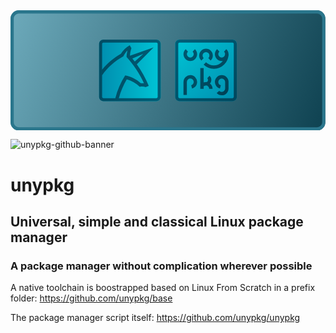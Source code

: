 <?xml version="1.0" encoding="UTF-8" standalone="no"?><!DOCTYPE svg PUBLIC "-//W3C//DTD SVG 1.1//EN" "http://www.w3.org/Graphics/SVG/1.1/DTD/svg11.dtd"><svg width="100%" height="100%" viewBox="0 0 2514 960" version="1.1" xmlns="http://www.w3.org/2000/svg" xmlns:xlink="http://www.w3.org/1999/xlink" xml:space="preserve" xmlns:serif="http://www.serif.com/" style="fill-rule:evenodd;clip-rule:evenodd;stroke-miterlimit:1.5;"><rect id="unypkg-github-banner" x="0" y="-0" width="2513.28" height="960" style="fill:none;"/><clipPath id="_clip1"><rect x="0" y="-0" width="2513.28" height="960"/></clipPath><g clip-path="url(#_clip1)"><path d="M2513.28,67.2c-0,-37.089 -30.111,-67.2 -67.2,-67.2l-2378.88,-0c-37.089,-0 -67.2,30.111 -67.2,67.2l0,825.6c0,37.089 30.111,67.2 67.2,67.2l2378.88,-0c37.089,-0 67.2,-30.111 67.2,-67.2l-0,-825.6Z" style="fill:url(#_Linear2);"/><path d="M2513.28,67.2l-0,825.6c-0,37.089 -30.111,67.2 -67.2,67.2l-2378.88,-0c-37.089,-0 -67.2,-30.111 -67.2,-67.2l0,-825.6c0,-37.089 30.111,-67.2 67.2,-67.2l2378.88,-0c37.089,-0 67.2,30.111 67.2,67.2Zm-25.922,0c0,-22.782 -18.496,-41.278 -41.278,-41.278l-2378.88,-0c-22.782,-0 -41.278,18.496 -41.278,41.278l-0,825.6c-0,22.782 18.496,41.278 41.278,41.278l2378.88,0c22.782,0 41.278,-18.496 41.278,-41.278l0,-825.6Z" style="fill:#2a768c;"/><g id="unypkg-rounded-square"><path d="M1806.12,268.646c-0,-18.989 -15.417,-34.406 -34.406,-34.406l-422.708,-0c-18.989,-0 -34.406,15.417 -34.406,34.406l-0,422.708c-0,18.989 15.417,34.406 34.406,34.406l422.708,-0c18.989,-0 34.406,-15.417 34.406,-34.406l-0,-422.708Z" style="fill:url(#_Linear3);"/><path d="M1806.12,268.646l-0,422.708c-0,18.989 -15.417,34.406 -34.406,34.406l-422.708,-0c-18.989,-0 -34.406,-15.417 -34.406,-34.406l-0,-422.708c-0,-18.989 15.417,-34.406 34.406,-34.406l422.708,-0c18.989,-0 34.406,15.417 34.406,34.406Zm-24.231,0c0,-5.616 -4.559,-10.175 -10.175,-10.175l-422.708,-0c-5.616,-0 -10.175,4.559 -10.175,10.175l-0,422.708c-0,5.616 4.559,10.175 10.175,10.175l422.708,0c5.616,0 10.175,-4.559 10.175,-10.175l0,-422.708Z" style="fill:url(#_Linear4);"/><g id="unypkg-logo-writing"><g><g><path d="M1528.24,461.804l-0,165.01" style="fill:none;stroke:url(#_Linear5);stroke-width:27.11px;"/><path id="Sketch006_w0001" d="M1579.55,532.672c6.452,5.909 10.131,14.267 10.131,23.017c0,17.122 -14.089,31.211 -31.211,31.211" style="fill:none;stroke:url(#_Linear6);stroke-width:27.11px;stroke-miterlimit:4;"/><path id="Sketch006_w00011" serif:id="Sketch006_w0001" d="M1528.24,600.087c15.156,-16.54 41.238,-17.679 57.778,-2.522c8.452,7.744 13.27,18.697 13.267,30.16" style="fill:none;stroke:url(#_Linear7);stroke-width:27.11px;stroke-miterlimit:4;"/></g><path id="g-076-Solid---needs-correction" serif:id="g 076 Solid - needs correction" d="M1655.6,652.186c7.478,8.153 18.217,13.267 30.14,13.267c22.571,0 40.895,-18.324 40.895,-40.895l0,-52.054c0,-22.585 -18.309,-40.895 -40.895,-40.895c-22.57,0 -40.894,18.325 -40.894,40.895c-0,18.885 12.829,34.798 30.24,39.491" style="fill:none;stroke:url(#_Linear8);stroke-width:27.11px;stroke-linejoin:bevel;stroke-miterlimit:1;"/><path d="M1445.57,611.953c6.291,-1.685 12.158,-4.863 17.058,-9.353c16.547,-15.16 17.688,-41.25 2.528,-57.797c-15.16,-16.547 -41.25,-17.688 -57.797,-2.528c-8.455,7.747 -13.275,18.702 -13.273,30.169l-0,102.927" style="fill:none;fill-rule:nonzero;stroke:url(#_Linear9);stroke-width:27.12px;stroke-miterlimit:4;"/></g><g id="Lines"><g><path id="Sketch006_w0000" d="M1550.87,424.728c19.318,18.745 45.204,29.24 72.122,29.24c56.814,0 103.565,-46.751 103.565,-103.565c0,-0 0,-0 0,-0" style="fill:none;stroke:url(#_Linear10);stroke-width:27.11px;stroke-miterlimit:4;"/><path id="Sketch006_w0003" d="M1658.04,320.245c-8.454,7.743 -13.274,18.694 -13.274,30.158c0,22.434 18.461,40.894 40.895,40.894c22.434,0 40.895,-18.46 40.895,-40.894c-0,-11.464 -4.821,-22.415 -13.274,-30.158" style="fill:none;stroke:url(#_Linear11);stroke-width:27.11px;stroke-miterlimit:4;"/></g><path id="Sketch006_w0002" d="M1587.94,391.297c8.454,-7.742 13.274,-18.694 13.274,-30.157c-0,-22.434 -18.461,-40.895 -40.895,-40.895c-22.434,0 -40.894,18.461 -40.894,40.895c-0,11.463 4.82,22.415 13.274,30.157" style="fill:none;stroke:url(#_Linear12);stroke-width:27.11px;stroke-miterlimit:4;"/><path id="Sketch006_w00012" serif:id="Sketch006_w0001" d="M1407.36,320.245c-8.454,7.743 -13.274,18.694 -13.274,30.158c-0,22.434 18.46,40.894 40.895,40.894c22.434,0 40.894,-18.46 40.894,-40.894c0,-11.464 -4.82,-22.415 -13.274,-30.158" style="fill:none;stroke:url(#_Linear13);stroke-width:27.11px;stroke-miterlimit:4;"/></g></g></g><g id="unycrn-rounded-square"><path id="RoundedSquareIconBackground" d="M1198.68,268.646c0,-18.989 -15.417,-34.406 -34.406,-34.406l-422.708,-0c-18.989,-0 -34.406,15.417 -34.406,34.406l0,422.708c0,18.989 15.417,34.406 34.406,34.406l422.708,0c18.989,0 34.406,-15.417 34.406,-34.406l0,-422.708Z" style="fill:url(#_Linear14);"/><path id="RoundedSquareIcon3" d="M1198.68,268.646l0,422.708c0,18.989 -15.417,34.406 -34.406,34.406l-422.708,0c-18.989,0 -34.406,-15.417 -34.406,-34.406l0,-422.708c0,-18.989 15.417,-34.406 34.406,-34.406l422.708,-0c18.989,-0 34.406,15.417 34.406,34.406Zm-333.997,433.114l299.591,0c5.743,0 10.406,-4.663 10.406,-10.406l-0,-422.708c-0,-5.743 -4.663,-10.406 -10.406,-10.406l-422.708,-0c-5.743,-0 -10.406,4.663 -10.406,10.406l0,205.479c41.352,-50.736 91.977,-93.485 149.421,-125.817c17.251,-29.023 41.763,-53.007 71.102,-69.487l13.271,23.628c-6.887,19.442 -10.776,39.845 -11.492,60.477c0.037,0.042 0.075,0.084 0.112,0.126l188.315,-66.029l-133.609,134.4c38.258,53.274 70.226,110.928 95.184,171.825l-25.076,10.277c-15.016,-5.278 -31.313,-6.036 -46.813,-2.421c-29.133,-28.185 -64.815,-48.583 -103.611,-59.648c-27.725,47.063 -49.004,97.617 -63.281,150.304Zm-133.523,-182.821l0,172.415c0,5.743 4.663,10.406 10.406,10.406l95.083,0c16.586,-64.117 43.067,-125.313 78.535,-181.366c46.313,9.491 89.43,30.92 124.916,61.92c8.311,-0.789 16.677,-0.635 24.937,0.453c-35.11,-76.534 -81.92,-147.261 -138.774,-209.556c-0.21,-14.927 4.402,-37.624 7.059,-52.223c-11.683,11.537 -25.034,32.661 -32.923,47.309l0.008,0.014c-67.432,36.632 -125.277,88.259 -169.247,150.628Zm260.774,-109.513l68.031,-61.61l-87.436,37.307c6.621,7.985 13.09,16.088 19.405,24.303Z" style="fill:url(#_Linear15);"/></g></g><defs><linearGradient id="_Linear2" x1="0" y1="0" x2="1" y2="0" gradientUnits="userSpaceOnUse" gradientTransform="matrix(2513.28,960,-960,2513.28,3.63798e-12,-1.13687e-13)"><stop offset="0" style="stop-color:#6daabb;stop-opacity:1"/><stop offset="1" style="stop-color:#0e4150;stop-opacity:1"/></linearGradient><linearGradient id="_Linear3" x1="0" y1="0" x2="1" y2="0" gradientUnits="userSpaceOnUse" gradientTransform="matrix(-491.52,-491.52,491.52,-491.52,1806.12,725.76)"><stop offset="0" style="stop-color:#008dae;stop-opacity:1"/><stop offset="1" style="stop-color:#00c5d6;stop-opacity:1"/></linearGradient><linearGradient id="_Linear4" x1="0" y1="0" x2="1" y2="0" gradientUnits="userSpaceOnUse" gradientTransform="matrix(-491.52,-491.52,491.52,-491.52,1806.12,725.76)"><stop offset="0" style="stop-color:#00475d;stop-opacity:1"/><stop offset="1" style="stop-color:#005e77;stop-opacity:1"/></linearGradient><linearGradient id="_Linear5" x1="0" y1="0" x2="1" y2="0" gradientUnits="userSpaceOnUse" gradientTransform="matrix(-577.465,-577.465,577.465,-577.465,1847.15,788.132)"><stop offset="0" style="stop-color:#003a4e;stop-opacity:1"/><stop offset="1" style="stop-color:#005e77;stop-opacity:1"/></linearGradient><linearGradient id="_Linear6" x1="0" y1="0" x2="1" y2="0" gradientUnits="userSpaceOnUse" gradientTransform="matrix(-577.465,-577.465,577.465,-577.465,1847.15,788.132)"><stop offset="0" style="stop-color:#003a4e;stop-opacity:1"/><stop offset="1" style="stop-color:#005e77;stop-opacity:1"/></linearGradient><linearGradient id="_Linear7" x1="0" y1="0" x2="1" y2="0" gradientUnits="userSpaceOnUse" gradientTransform="matrix(-577.465,-577.465,577.465,-577.465,1847.15,788.132)"><stop offset="0" style="stop-color:#003a4e;stop-opacity:1"/><stop offset="1" style="stop-color:#005e77;stop-opacity:1"/></linearGradient><linearGradient id="_Linear8" x1="0" y1="0" x2="1" y2="0" gradientUnits="userSpaceOnUse" gradientTransform="matrix(-577.465,-577.465,577.465,-577.465,1847.15,788.132)"><stop offset="0" style="stop-color:#003a4e;stop-opacity:1"/><stop offset="1" style="stop-color:#005e77;stop-opacity:1"/></linearGradient><linearGradient id="_Linear9" x1="0" y1="0" x2="1" y2="0" gradientUnits="userSpaceOnUse" gradientTransform="matrix(578.529,-580.426,-580.426,-578.529,1028.2,768.473)"><stop offset="0" style="stop-color:#003b4e;stop-opacity:1"/><stop offset="1" style="stop-color:#005e77;stop-opacity:1"/></linearGradient><linearGradient id="_Linear10" x1="0" y1="0" x2="1" y2="0" gradientUnits="userSpaceOnUse" gradientTransform="matrix(-577.465,-577.465,577.465,-577.465,1847.15,789.696)"><stop offset="0" style="stop-color:#003a4e;stop-opacity:1"/><stop offset="1" style="stop-color:#005e77;stop-opacity:1"/></linearGradient><linearGradient id="_Linear11" x1="0" y1="0" x2="1" y2="0" gradientUnits="userSpaceOnUse" gradientTransform="matrix(-577.465,-577.465,577.465,-577.465,1847.15,789.696)"><stop offset="0" style="stop-color:#003a4e;stop-opacity:1"/><stop offset="1" style="stop-color:#005e77;stop-opacity:1"/></linearGradient><linearGradient id="_Linear12" x1="0" y1="0" x2="1" y2="0" gradientUnits="userSpaceOnUse" gradientTransform="matrix(-577.465,-577.465,577.465,-577.465,1847.15,789.696)"><stop offset="0" style="stop-color:#003a4e;stop-opacity:1"/><stop offset="1" style="stop-color:#005e77;stop-opacity:1"/></linearGradient><linearGradient id="_Linear13" x1="0" y1="0" x2="1" y2="0" gradientUnits="userSpaceOnUse" gradientTransform="matrix(-577.465,-577.465,577.465,-577.465,1847.15,789.696)"><stop offset="0" style="stop-color:#003a4e;stop-opacity:1"/><stop offset="1" style="stop-color:#005e77;stop-opacity:1"/></linearGradient><linearGradient id="_Linear14" x1="0" y1="0" x2="1" y2="0" gradientUnits="userSpaceOnUse" gradientTransform="matrix(491.52,-1.07288e-13,1.07288e-13,491.52,707.16,480)"><stop offset="0" style="stop-color:#008dae;stop-opacity:1"/><stop offset="1" style="stop-color:#00c5d6;stop-opacity:1"/></linearGradient><linearGradient id="_Linear15" x1="0" y1="0" x2="1" y2="0" gradientUnits="userSpaceOnUse" gradientTransform="matrix(716.628,0,0,573.988,550.612,497.692)"><stop offset="0" style="stop-color:#00475d;stop-opacity:1"/><stop offset="1" style="stop-color:#005e77;stop-opacity:1"/></linearGradient></defs></svg>
![unypkg-github-banner](https://github.com/user-attachments/assets/e5b37366-ce6f-4c7a-983f-ea647c72bc16)

# unypkg
## Universal, simple and classical Linux package manager
### A package manager without complication wherever possible

A native toolchain is boostrapped based on Linux From Scratch in a prefix folder: https://github.com/unypkg/base

The package manager script itself: https://github.com/unypkg/unypkg
